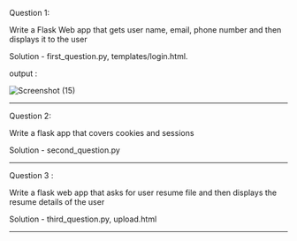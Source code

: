 Question 1:

Write a Flask Web app that gets user name, email, phone number and then displays it to the user

Solution - first_question.py, templates/login.html.

output : 

![Screenshot (15)](https://user-images.githubusercontent.com/113915370/191521794-d9815247-a860-4b09-9b69-e4ba4a8a23bf.png)

_______________________________________________________________________________________________________

Question 2:

Write a flask app that covers cookies and sessions

Solution - second_question.py

_______________________________________________________________________________________________________


Question 3 :

Write a flask web app that asks for user resume file and then displays the resume details of the user

Solution - third_question.py, upload.html

_______________________________________________________________________________________________________
